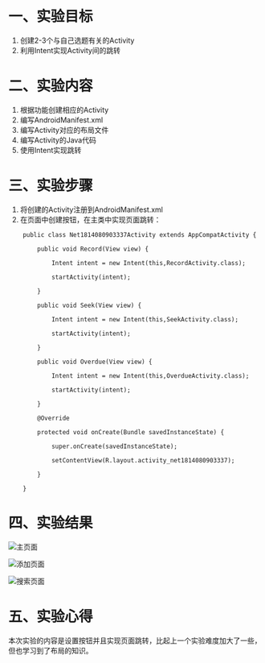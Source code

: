 # 一、实验目标 

1. 创建2-3个与自己选题有关的Activity
2. 利用Intent实现Activity间的跳转

# 二、实验内容 

1. 根据功能创建相应的Activity
2. 编写AndroidManifest.xml
3. 编写Activity对应的布局文件
4. 编写Activity的Java代码
5. 使用Intent实现跳转

# 三、实验步骤 

1. 将创建的Activity注册到AndroidManifest.xml
2. 在页面中创建按钮，在主类中实现页面跳转：
```
    public class Net1814080903337Activity extends AppCompatActivity {
    
        public void Record(View view) {
        
            Intent intent = new Intent(this,RecordActivity.class);
            
            startActivity(intent);
            
        }
        
        public void Seek(View view) {
        
            Intent intent = new Intent(this,SeekActivity.class);
            
            startActivity(intent);
            
        }
        
        public void Overdue(View view) {
        
            Intent intent = new Intent(this,OverdueActivity.class);
            
            startActivity(intent);
            
        }
        
        @Override
        
        protected void onCreate(Bundle savedInstanceState) {
        
            super.onCreate(savedInstanceState);
            
            setContentView(R.layout.activity_net1814080903337);
            
        }
        
    }
   ```
# 四、实验结果 

![主页面](https://github.com/fairy-lee/android-labs-2020/blob/master/students/net1814080903337/picture/2.png)

![添加页面](https://github.com/fairy-lee/android-labs-2020/blob/master/students/net1814080903337/picture/3.png)

![搜索页面](https://github.com/fairy-lee/android-labs-2020/blob/master/students/net1814080903337/picture/4.png)

# 五、实验心得 
本次实验的内容是设置按钮并且实现页面跳转，比起上一个实验难度加大了一些，但也学习到了布局的知识。
